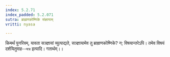 ```yaml
---
index: 5.2.71
index_padded: 5.2.071
sutra: ब्राह्मणकोष्णिके संज्ञायाम्
vritti: nyasa

---
```

किमर्थं पुनरिवम्, यावता सञ्ज्ञायां व्युत्पाद्यते, सञ्ज्ञायामेव तु ब्राह्मणकोष्णिके? न; विषयान्तरेऽपि। तमेव विषयं दर्शयितुमाह--`यत्र` इत्यादि। गतार्थम्।।